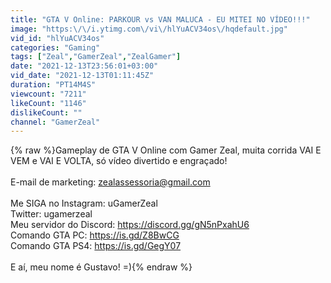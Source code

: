 ```yaml
---
title: "GTA V Online: PARKOUR vs VAN MALUCA - EU MITEI NO VÍDEO!!!"
image: "https:\/\/i.ytimg.com\/vi\/hlYuACV34os\/hqdefault.jpg"
vid_id: "hlYuACV34os"
categories: "Gaming"
tags: ["Zeal","GamerZeal","ZealGamer"]
date: "2021-12-13T23:56:01+03:00"
vid_date: "2021-12-13T01:11:45Z"
duration: "PT14M4S"
viewcount: "7211"
likeCount: "1146"
dislikeCount: ""
channel: "GamerZeal"
---
```

{% raw %}Gameplay de GTA V Online com Gamer Zeal, muita corrida VAI E VEM e VAI E VOLTA, só vídeo divertido e engraçado!<br /><br />E-mail de marketing: zealassessoria@gmail.com<br /><br />Me SIGA no Instagram: uGamerZeal<br />Twitter: ugamerzeal<br />Meu servidor do Discord: <a rel="nofollow" target="blank" href="https://discord.gg/gN5nPxahU6">https://discord.gg/gN5nPxahU6</a><br />Comando GTA PC: <a rel="nofollow" target="blank" href="https://is.gd/Z8BwCG">https://is.gd/Z8BwCG</a><br />Comando GTA PS4: <a rel="nofollow" target="blank" href="https://is.gd/GegY07">https://is.gd/GegY07</a><br /><br />E aí, meu nome é Gustavo! =){% endraw %}
